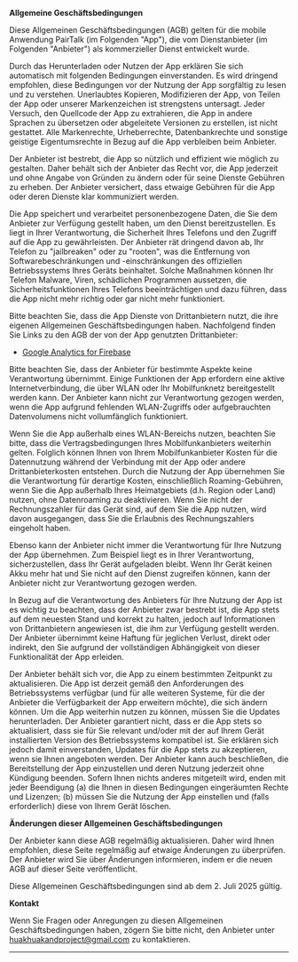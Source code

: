 **Allgemeine Geschäftsbedingungen**  

Diese Allgemeinen Geschäftsbedingungen (AGB) gelten für die mobile Anwendung PairTalk (im Folgenden "App"), die vom Dienstanbieter (im Folgenden "Anbieter") als kommerzieller Dienst entwickelt wurde.  

Durch das Herunterladen oder Nutzen der App erklären Sie sich automatisch mit folgenden Bedingungen einverstanden. Es wird dringend empfohlen, diese Bedingungen vor der Nutzung der App sorgfältig zu lesen und zu verstehen. Unerlaubtes Kopieren, Modifizieren der App, von Teilen der App oder unserer Markenzeichen ist strengstens untersagt. Jeder Versuch, den Quellcode der App zu extrahieren, die App in andere Sprachen zu übersetzen oder abgeleitete Versionen zu erstellen, ist nicht gestattet. Alle Markenrechte, Urheberrechte, Datenbankrechte und sonstige geistige Eigentumsrechte in Bezug auf die App verbleiben beim Anbieter.  

Der Anbieter ist bestrebt, die App so nützlich und effizient wie möglich zu gestalten. Daher behält sich der Anbieter das Recht vor, die App jederzeit und ohne Angabe von Gründen zu ändern oder für seine Dienste Gebühren zu erheben. Der Anbieter versichert, dass etwaige Gebühren für die App oder deren Dienste klar kommuniziert werden.  

Die App speichert und verarbeitet personenbezogene Daten, die Sie dem Anbieter zur Verfügung gestellt haben, um den Dienst bereitzustellen. Es liegt in Ihrer Verantwortung, die Sicherheit Ihres Telefons und den Zugriff auf die App zu gewährleisten. Der Anbieter rät dringend davon ab, Ihr Telefon zu "jailbreaken" oder zu "rooten", was die Entfernung von Softwarebeschränkungen und -einschränkungen des offiziellen Betriebssystems Ihres Geräts beinhaltet. Solche Maßnahmen können Ihr Telefon Malware, Viren, schädlichen Programmen aussetzen, die Sicherheitsfunktionen Ihres Telefons beeinträchtigen und dazu führen, dass die App nicht mehr richtig oder gar nicht mehr funktioniert.  

Bitte beachten Sie, dass die App Dienste von Drittanbietern nutzt, die ihre eigenen Allgemeinen Geschäftsbedingungen haben. Nachfolgend finden Sie Links zu den AGB der von der App genutzten Drittanbieter:  

*   [Google Analytics for Firebase](https://www.google.com/analytics/terms/)  

Bitte beachten Sie, dass der Anbieter für bestimmte Aspekte keine Verantwortung übernimmt. Einige Funktionen der App erfordern eine aktive Internetverbindung, die über WLAN oder Ihr Mobilfunknetz bereitgestellt werden kann. Der Anbieter kann nicht zur Verantwortung gezogen werden, wenn die App aufgrund fehlenden WLAN-Zugriffs oder aufgebrauchten Datenvolumens nicht vollumfänglich funktioniert.  

Wenn Sie die App außerhalb eines WLAN-Bereichs nutzen, beachten Sie bitte, dass die Vertragsbedingungen Ihres Mobilfunkanbieters weiterhin gelten. Folglich können Ihnen von Ihrem Mobilfunkanbieter Kosten für die Datennutzung während der Verbindung mit der App oder andere Drittanbieterkosten entstehen. Durch die Nutzung der App übernehmen Sie die Verantwortung für derartige Kosten, einschließlich Roaming-Gebühren, wenn Sie die App außerhalb Ihres Heimatgebiets (d.h. Region oder Land) nutzen, ohne Datenroaming zu deaktivieren. Wenn Sie nicht der Rechnungszahler für das Gerät sind, auf dem Sie die App nutzen, wird davon ausgegangen, dass Sie die Erlaubnis des Rechnungszahlers eingeholt haben.  

Ebenso kann der Anbieter nicht immer die Verantwortung für Ihre Nutzung der App übernehmen. Zum Beispiel liegt es in Ihrer Verantwortung, sicherzustellen, dass Ihr Gerät aufgeladen bleibt. Wenn Ihr Gerät keinen Akku mehr hat und Sie nicht auf den Dienst zugreifen können, kann der Anbieter nicht zur Verantwortung gezogen werden.  

In Bezug auf die Verantwortung des Anbieters für Ihre Nutzung der App ist es wichtig zu beachten, dass der Anbieter zwar bestrebt ist, die App stets auf dem neuesten Stand und korrekt zu halten, jedoch auf Informationen von Drittanbietern angewiesen ist, die ihm zur Verfügung gestellt werden. Der Anbieter übernimmt keine Haftung für jeglichen Verlust, direkt oder indirekt, den Sie aufgrund der vollständigen Abhängigkeit von dieser Funktionalität der App erleiden.  

Der Anbieter behält sich vor, die App zu einem bestimmten Zeitpunkt zu aktualisieren. Die App ist derzeit gemäß den Anforderungen des Betriebssystems verfügbar (und für alle weiteren Systeme, für die der Anbieter die Verfügbarkeit der App erweitern möchte), die sich ändern können. Um die App weiterhin nutzen zu können, müssen Sie die Updates herunterladen. Der Anbieter garantiert nicht, dass er die App stets so aktualisiert, dass sie für Sie relevant und/oder mit der auf Ihrem Gerät installierten Version des Betriebssystems kompatibel ist. Sie erklären sich jedoch damit einverstanden, Updates für die App stets zu akzeptieren, wenn sie Ihnen angeboten werden. Der Anbieter kann auch beschließen, die Bereitstellung der App einzustellen und deren Nutzung jederzeit ohne Kündigung beenden. Sofern Ihnen nichts anderes mitgeteilt wird, enden mit jeder Beendigung (a) die Ihnen in diesen Bedingungen eingeräumten Rechte und Lizenzen; (b) müssen Sie die Nutzung der App einstellen und (falls erforderlich) diese von Ihrem Gerät löschen.  

**Änderungen dieser Allgemeinen Geschäftsbedingungen**  

Der Anbieter kann diese AGB regelmäßig aktualisieren. Daher wird Ihnen empfohlen, diese Seite regelmäßig auf etwaige Änderungen zu überprüfen. Der Anbieter wird Sie über Änderungen informieren, indem er die neuen AGB auf dieser Seite veröffentlicht.  

Diese Allgemeinen Geschäftsbedingungen sind ab dem 2. Juli 2025 gültig.  

**Kontakt**  

Wenn Sie Fragen oder Anregungen zu diesen Allgemeinen Geschäftsbedingungen haben, zögern Sie bitte nicht, den Anbieter unter huakhuakandproject@gmail.com zu kontaktieren.  

* * *
